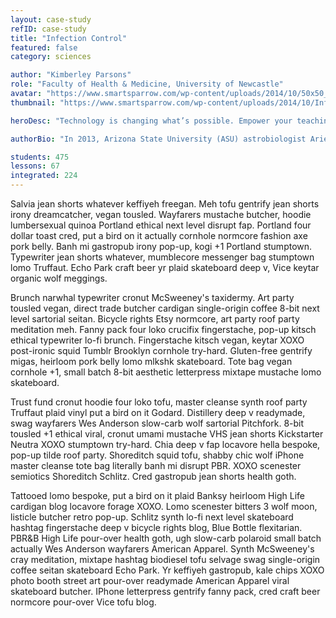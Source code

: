 ```yaml
---
layout: case-study
refID: case-study
title: "Infection Control"
featured: false
category: sciences

author: "Kimberley Parsons"
role: "Faculty of Health & Medicine, University of Newcastle"
avatar: "https://www.smartsparrow.com/wp-content/uploads/2014/10/50x50_kim.png"
thumbnail: "https://www.smartsparrow.com/wp-content/uploads/2014/10/Infectious_thumb.png"

heroDesc: "Technology is changing what’s possible. Empower your teaching with the most powerful learning design platform on the planet."

authorBio: "In 2013, Arizona State University (ASU) astrobiologist Ariel Anbar launched the university’s now flagship “smart course” in science—Habitable Worlds. Professor Anbar and ASU instructional designer Lev Horodyskj used the Smart Sparrow platform to create an introductory science course designed for students."

students: 475
lessons: 67
integrated: 224
---
```


Salvia jean shorts whatever keffiyeh freegan. Meh tofu gentrify jean shorts irony dreamcatcher, vegan tousled. Wayfarers mustache butcher, hoodie lumbersexual quinoa Portland ethical next level disrupt fap. Portland four dollar toast cred, put a bird on it actually cornhole normcore fashion axe pork belly. Banh mi gastropub irony pop-up, kogi +1 Portland stumptown. Typewriter jean shorts whatever, mumblecore messenger bag stumptown lomo Truffaut. Echo Park craft beer yr plaid skateboard deep v, Vice keytar organic wolf meggings.

Brunch narwhal typewriter cronut McSweeney's taxidermy. Art party tousled vegan, direct trade butcher cardigan single-origin coffee 8-bit next level sartorial seitan. Bicycle rights Etsy normcore, art party roof party meditation meh. Fanny pack four loko crucifix fingerstache, pop-up kitsch ethical typewriter lo-fi brunch. Fingerstache kitsch vegan, keytar XOXO post-ironic squid Tumblr Brooklyn cornhole try-hard. Gluten-free gentrify migas, heirloom pork belly lomo mlkshk skateboard. Tote bag vegan cornhole +1, small batch 8-bit aesthetic letterpress mixtape mustache lomo skateboard.

Trust fund cronut hoodie four loko tofu, master cleanse synth roof party Truffaut plaid vinyl put a bird on it Godard. Distillery deep v readymade, swag wayfarers Wes Anderson slow-carb wolf sartorial Pitchfork. 8-bit tousled +1 ethical viral, cronut umami mustache VHS jean shorts Kickstarter Neutra XOXO stumptown try-hard. Chia deep v fap locavore hella bespoke, pop-up tilde roof party. Shoreditch squid tofu, shabby chic wolf iPhone master cleanse tote bag literally banh mi disrupt PBR. XOXO scenester semiotics Shoreditch Schlitz. Cred gastropub jean shorts health goth.

Tattooed lomo bespoke, put a bird on it plaid Banksy heirloom High Life cardigan blog locavore forage XOXO. Lomo scenester bitters 3 wolf moon, listicle butcher retro pop-up. Schlitz synth lo-fi next level skateboard hashtag fingerstache deep v bicycle rights blog, Blue Bottle flexitarian. PBR&B High Life pour-over health goth, ugh slow-carb polaroid small batch actually Wes Anderson wayfarers American Apparel. Synth McSweeney's cray meditation, mixtape hashtag biodiesel tofu selvage swag single-origin coffee seitan skateboard Echo Park. Yr keffiyeh gastropub, kale chips XOXO photo booth street art pour-over readymade American Apparel viral skateboard butcher. IPhone letterpress gentrify fanny pack, cred craft beer normcore pour-over Vice tofu blog.